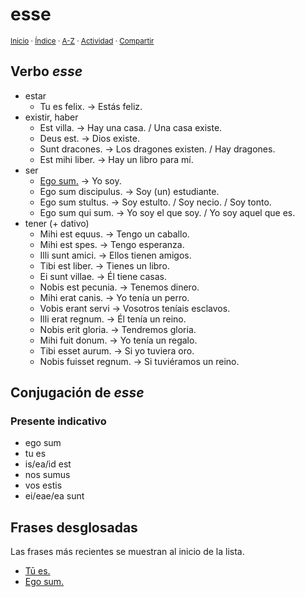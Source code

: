 # esse
<sup>[Inicio](../../../../index.md) · [Índice](../../../../indices/latin-espanol-e.md) · [A-Z](../../../../indices/alfabetico.md) · [Actividad](../../../../indices/actividad.md) · [Compartir](https://x.com/intent/tweet?text=El%20verbo%20%C2%ABesse%C2%BB%20en%20el%20Diccionario%20lat%C3%ADn-espa%C3%B1ol%2C%20con%20traducciones%2C%20conjugaci%C3%B3n%20y%20frases%20de%20ejemplo.%0A%E2%86%92%20https%3A%2F%2Fjucardus.github.io%2Fcontenido%2Fe%2Fs%2Fs%2Fesse.html%0A%0A%23ltn_espnl_jucardus%20%23grmtc_ltn_jucardus%0A%40jucardus)</sup>

## Verbo _esse_

* estar
  * Tu es felix. → Estás feliz.
* existir, haber
  * Est villa. → Hay una casa. / Una casa existe.
  * Deus est. → Dios existe.
  * Sunt dracones. → Los dragones existen. / Hay dragones.
  * Est mihi liber. → Hay un libro para mí.
* ser
  * [Ego sum.](../../../../contenido/e/g/o/ego-sum.md) → Yo soy.
  * Ego sum discipulus. → Soy (un) estudiante.
  * Ego sum stultus. → Soy estulto. / Soy necio. / Soy tonto.
  * Ego sum qui sum. → Yo soy el que soy. / Yo soy aquel que es.
* tener (+ dativo)
  * Mihi est equus. → Tengo un caballo.
  * Mihi est spes. → Tengo esperanza.
  * Illi sunt amici. → Ellos tienen amigos.
  * Tibi est liber. → Tienes un libro.
  * Ei sunt villae. → Él tiene casas.
  * Nobis est pecunia. → Tenemos dinero.
  * Mihi erat canis. → Yo tenía un perro.
  * Vobis erant servi → Vosotros teníais esclavos.
  * Illi erat regnum. → Él tenía un reino.
  * Nobis erit gloria. → Tendremos gloria.
  * Mihi fuit donum. → Yo tenía un regalo.
  * Tibi esset aurum. → Si yo tuviera oro.
  * Nobis fuisset regnum. → Si tuviéramos un reino.
 
## Conjugación de _esse_

### Presente indicativo

* ego sum
* tu es
* is/ea/id est
* nos sumus
* vos estis
* ei/eae/ea sunt

## Frases desglosadas

Las frases más recientes se muestran al inicio de la lista.

* [Tū es.](../../../../contenido/t/u/e/tu-es.md)
* [Ego sum.](../../../../contenido/e/g/o/ego-sum.md)
